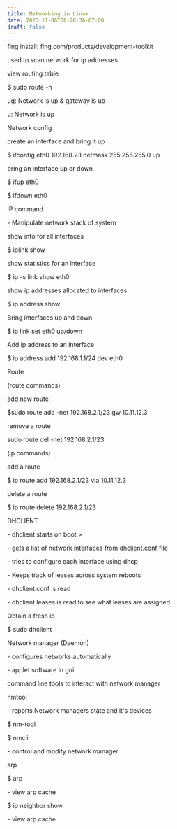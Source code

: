 ```yaml
---
title: Networking in Linux
date: 2023-11-06T06:20:36-07:00
draft: false
---
```

fing install: fing.com/products/development-toolkit

used to scan network for ip addresses

view routing table

$ sudo route -n

ug: Network is up & gateway is up

u: Network is up

Network config

create an interface and bring it up

$ ifconfig eth0 192.168.2.1 netmask 255.255.255.0 up

bring an interface up or down

$ ifup eth0

$ ifdown eth0

IP command

\- Manipulate network stack of system

show info for all interfaces

$ iplink show

show statistics for an interface

$ ip -s link show eth0

show ip addresses allocated to interfaces

$ ip address show

Bring interfaces up and down

$ ip link set eth0 up/down

Add ip address to an interface

$ ip address add 192.168.1.1/24 dev eth0

Route

(route commands)

add new route

$sudo route add -net 192.168.2.1/23 gw 10.11.12.3

remove a route

sudo route del -net 192.168.2.1/23

(ip commands)

add a route

$ ip route add 192.168.2.1/23 via 10.11.12.3

delete a route

$ ip route delete 192.168.2.1/23

DHCLIENT

\- dhclient starts on boot >

\- gets a list of network interfaces from dhclient.conf file

\- tries to configure each interface using dhcp

\- Keeps track of leases across system reboots

\- dhclient.conf is read

\- dhclient.leases is read to see what leases are assigned

Obtain a fresh ip

$ sudo dhclient

Network manager (Daemon)

\- configures networks automatically

\- applet software in gui

command line tools to interact with network manager

nmtool

\- reports Network managers state and it's devices

$ nm-tool

$ nmcli

\- control and modify network manager

arp

$ arp

\- view arp cache

$ ip neighbor show

\- view arp cache
